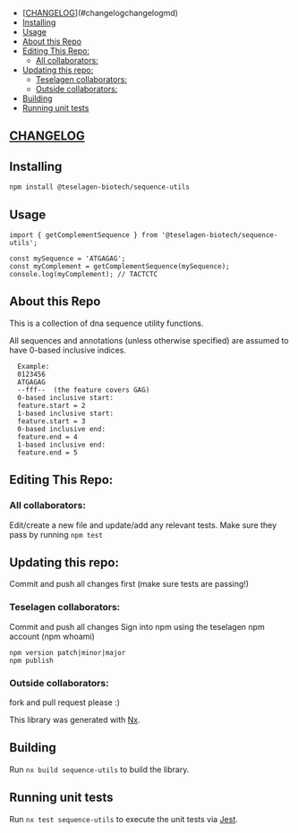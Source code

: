 <!-- TOC -->

- [[CHANGELOG](CHANGELOG.md)](#changelogchangelogmd)
- [Installing](#installing)
- [Usage](#usage)
- [About this Repo](#about-this-repo)
- [Editing This Repo:](#editing-this-repo)
  - [All collaborators:](#all-collaborators)
- [Updating this repo:](#updating-this-repo)
  - [Teselagen collaborators:](#teselagen-collaborators)
  - [Outside collaborators:](#outside-collaborators)
- [Building](#building)
- [Running unit tests](#running-unit-tests)

<!-- /TOC -->

## [CHANGELOG](CHANGELOG.md)

## Installing

```
npm install @teselagen-biotech/sequence-utils
```

## Usage

```
import { getComplementSequence } from '@teselagen-biotech/sequence-utils';

const mySequence = 'ATGAGAG';
const myComplement = getComplementSequence(mySequence);
console.log(myComplement); // TACTCTC
```

## About this Repo

This is a collection of dna sequence utility functions.

All sequences and annotations (unless otherwise specified) are assumed to have 0-based inclusive indices.

```
  Example:
  0123456
  ATGAGAG
  --fff--  (the feature covers GAG)
  0-based inclusive start:
  feature.start = 2
  1-based inclusive start:
  feature.start = 3
  0-based inclusive end:
  feature.end = 4
  1-based inclusive end:
  feature.end = 5
```

## Editing This Repo:

### All collaborators:

Edit/create a new file and update/add any relevant tests.
Make sure they pass by running `npm test`

## Updating this repo:

Commit and push all changes first (make sure tests are passing!)

### Teselagen collaborators:

Commit and push all changes
Sign into npm using the teselagen npm account (npm whoami)

```
npm version patch|minor|major
npm publish
```

### Outside collaborators:

fork and pull request please :)

This library was generated with [Nx](https://nx.dev).

## Building

Run `nx build sequence-utils` to build the library.

## Running unit tests

Run `nx test sequence-utils` to execute the unit tests via [Jest](https://jestjs.io).
